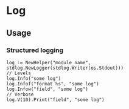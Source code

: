 # Log

## Usage

### Structured logging

```
log := NewHelper("module_name", stdlog.NewLogger(stdlog.Writer(os.Stdout)))
// Levels
log.Info("some log")
log.Infof("format %s", "some log")
log.Infow("field", "some log")
// Verbose
log.V(10).Print("field", "some log")
```

